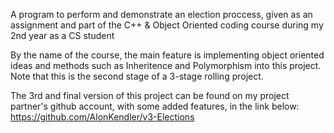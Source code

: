 A program to perform and demonstrate an election proccess, 
given as an assignment and part of the C++ & Object Oriented coding course during my 2nd year as a CS student

By the name of the course, the main feature is implementing object oriented ideas and methods such as Inheritence and Polymorphism into this project.
Note that this is the second stage of a 3-stage rolling project.

The 3rd and final version of this project can be found on my project partner's github account, with some added features, in the link below:
https://github.com/AlonKendler/v3-Elections

